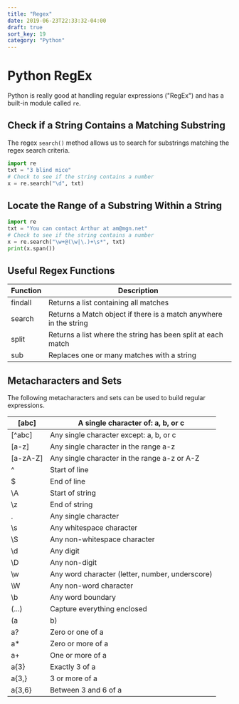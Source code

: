 ```yaml
---
title: "Regex"
date: 2019-06-23T22:33:32-04:00
draft: true
sort_key: 19
category: "Python"
---
```


# Python RegEx

Python is really good at handling regular expressions ("RegEx") and has a built-in
module called `re`.

## Check if a String Contains a Matching Substring

The regex `search()` method allows us to search for substrings matching the regex
search criteria.

```python
import re
txt = "3 blind mice"
# Check to see if the string contains a number
x = re.search("\d", txt)
```
## Locate the Range of a Substring Within a String

```python
import re
txt = "You can contact Arthur at am@mgn.net"
# Check to see if the string contains a number
x = re.search("\w+@(\w|\.)+\s*", txt)
print(x.span())
```

## Useful Regex Functions

| Function | Description                                                       |
|----------|-------------------------------------------------------------------|
| findall  | Returns a list containing all matches                             |
| search   | Returns a Match object if there is a match anywhere in the string |
| split    | Returns a list where the string has been split at each match      |
| sub      | Replaces one or many matches with a string                        |

## Metacharacters and Sets

The following metacharacters and sets can be used to build regular expressions.


| [abc]    | A single character of: a, b, or c               |
|----------|-------------------------------------------------|
| [^abc]   | Any single character except: a, b, or c         |
| [a-z]    | Any single character in the range a-z           |
| [a-zA-Z] | Any single character in the range a-z or A-Z    |
| ^        | Start of line                                   |
| $        | End of line                                     |
| \A       | Start of string                                 |
| \z       | End of string                                   |
| .        | Any single character                            |
| \s       | Any whitespace character                        |
| \S       | Any non-whitespace character                    |
| \d       | Any digit                                       |
| \D       | Any non-digit                                   |
| \w       | Any word character (letter, number, underscore) |
| \W       | Any non-word character                          |
| \b       | Any word boundary                               |
| (...)    | Capture everything enclosed                     |
| (a|b)    | a or b                                          |
| a?       | Zero or one of a                                |
| a*       | Zero or more of a                               |
| a+       | One or more of a                                |
| a{3}     | Exactly 3 of a                                  |
| a{3,}    | 3 or more of a                                  |
| a{3,6}   | Between 3 and 6 of a                            |
